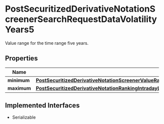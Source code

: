 

# PostSecuritizedDerivativeNotationScreenerSearchRequestDataVolatilityYears5

Value range for the time range five years.

## Properties

Name | Type | Description | Notes
------------ | ------------- | ------------- | -------------
**minimum** | [**PostSecuritizedDerivativeNotationScreenerValueRangesGetRequestDataPerformanceEndOfDayDay1Minimum**](PostSecuritizedDerivativeNotationScreenerValueRangesGetRequestDataPerformanceEndOfDayDay1Minimum.md) |  |  [optional]
**maximum** | [**PostSecuritizedDerivativeNotationRankingIntradayListRequestDataPerformanceRelativeMaximum**](PostSecuritizedDerivativeNotationRankingIntradayListRequestDataPerformanceRelativeMaximum.md) |  |  [optional]


## Implemented Interfaces

* Serializable



